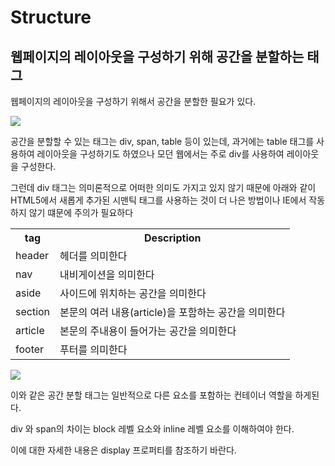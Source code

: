 # Structure

## 웹페이지의 레이아웃을 구성하기 위해 공간을 분할하는 태그

웹페이지의 레이아웃을 구성하기 위해서 공간을 분할한 필요가 있다.

<img src="https://poiemaweb.com/img/html-layout.png">

공간을 분할할 수 있는 태그는 div, span, table 등이 있는데, 과거에는 table 태그를 사용하여 레이아웃을 구성하기도 하였으나 모던 웹에서는 주로 div를 사용하여 레이아웃을 구성한다.

그런데 div 태그는 의미론적으로 어떠한 의미도 가지고 있지 않기 때문에 아래와 같이 HTML5에서 새롭게 추가된 시맨틱 태그를 사용하는 것이 더 나은 방법이나 IE에서 작동하지 않기 떄문에 주의가 필요하다

<table>
<tr>
<th>tag</th>
<th>Description</th>
</tr>
<tr>
<td>header</td>
<td>헤더를 의미한다</td>
</tr>
<tr>
<td>nav</td>
<td>내비게이션을 의미한다</td>
</tr>
<tr>
<td>aside</td>
<td>사이드에 위치하는 공간을 의미한다</td>
</tr>
<tr>
<td>section</td>
<td>본문의 여러 내용(article)을 포함하는 공간을 의미한다</td>
</tr>
<tr>
<td>article</td>
<td>본문의 주내용이 들어가는 공간을 의미한다</td>
</tr>
<tr>
<td>footer</td>
<td>푸터를 의미한다</td>
</tr>
</table>

<img src="https://poiemaweb.com/img/building-structure.png">

이와 같은 공간 분할 태그는 일반적으로 다른 요소를 포함하는 컨테이너 역할을 하게된다.

div 와 span의 차이는 block 레벨 요소와 inline 레벨 요소를 이해하여야 한다.

이에 대한 자세한 내용은 display 프로퍼티를 참조하기 바란다.





